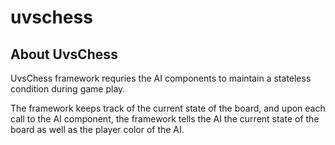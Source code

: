 # uvschess

## About UvsChess

UvsChess framework requries the AI components to maintain a stateless condition during game play.

The framework keeps track of the current state of the board, and upon each call to the AI component, the framework tells the AI the current state of the board as well as the player color of the AI.
